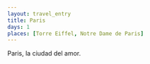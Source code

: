 ```yaml
---
layout: travel_entry
title: Paris
days: 1
places: [Torre Eiffel, Notre Dame de Paris]
---
```

Paris, la ciudad del amor.